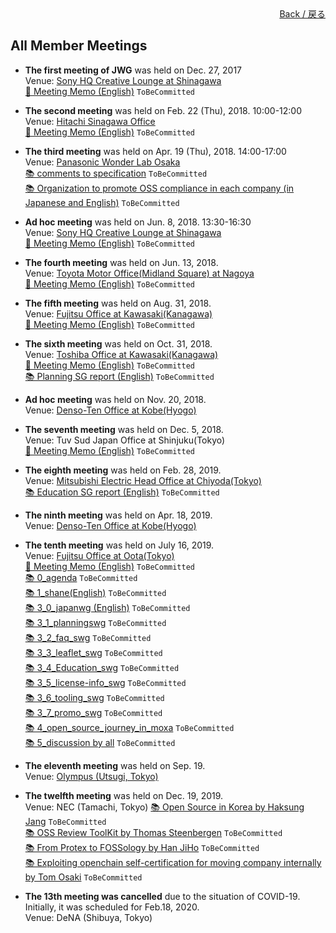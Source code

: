 <div style="text-align: right; position: -webkit-sticky; position: sticky; top: 10px;">
  <a href="/Onboarding-JWG/index_en.html">Back / 戻る</a>
</div>

## All Member Meetings

- **The first meeting of JWG** was held on Dec. 27, 2017  
Venue: [Sony HQ Creative Lounge at Shinagawa](https://www.sony.net/SonyInfo/CorporateInfo/Data/Map/index.html)  
[&#x1f4dd; Meeting Memo (English)]() ```ToBeCommitted```  

- **The second meeting** was held on Feb. 22 (Thu), 2018. 10:00-12:00  
Venue: [Hitachi Sinagawa Office](http://sasp.mapion.co.jp/b/hitachi/info/BA850354/?view=en)  
[&#x1f4dd; Meeting Memo (English)]() ```ToBeCommitted```  

- **The third meeting** was held on Apr. 19 (Thu), 2018. 14:00-17:00  
Venue: [Panasonic Wonder Lab Osaka](https://www.panasonic.com/jp/corporate/wonders/pdf/wlo_map.pdf)  
[&#x1f4da; comments to specification]() ```ToBeCommitted```  
[&#x1f4da; Organization to promote OSS compliance in each company (in Japanese and English)]() ```ToBeCommitted```  

- **Ad hoc meeting** was held on Jun. 8, 2018. 13:30-16:30  
Venue: [Sony HQ Creative Lounge at Shinagawa](https://www.sony.net/SonyInfo/CorporateInfo/Data/Map/index.html)  
[&#x1f4dd; Meeting Memo (English)]() ```ToBeCommitted```  

- **The fourth meeting** was held on Jun. 13, 2018.  
Venue: [Toyota Motor Office(Midland Square) at Nagoya](http://www.toyota.co.jp/jpn/company/about_toyota/outline/nagoya_office.html)  
[&#x1f4dd; Meeting Memo (English)]() ```ToBeCommitted```  

- **The fifth meeting** was held on Aug. 31, 2018.  
Venue: [Fujitsu Office at Kawasaki(Kanagawa)](http://www.fujitsu.com/jp/about/corporate/facilities/kawasaki/index.html)  
[&#x1f4dd; Meeting Memo (English)]() ```ToBeCommitted```  

- **The sixth meeting** was held on Oct. 31, 2018.  
Venue: [Toshiba Office at Kawasaki(Kanagawa)](https://www.toshiba.co.jp/worldwide/about/offices/index.html#KAWASAKI)  
[&#x1f4dd; Meeting Memo (English)]() ```ToBeCommitted```  
[&#x1f4da; Planning SG report (English)]() ```ToBeCommitted```  

- **Ad hoc meeting** was held on Nov. 20, 2018.  
Venue: [Denso-Ten Office at Kobe(Hyogo)](https://www.denso-ten.com/jp/company/profile/map/)  

- **The seventh meeting** was held on Dec. 5, 2018.  
Venue: Tuv Sud Japan Office at Shinjuku(Tokyo)  
[&#x1f4dd; Meeting Memo (English)]() ```ToBeCommitted```  

- **The eighth meeting** was held on Feb. 28, 2019.  
Venue: [Mitsubishi Electric Head Office at Chiyoda(Tokyo)](https://www.mitsubishielectric.com/en/about/locations/jp/jp0001/index.page)  
[&#x1f4da; Education SG report (English)]() ```ToBeCommitted```  

- **The ninth meeting** was held on Apr. 18, 2019.  
Venue: [Denso-Ten Office at Kobe(Hyogo)](https://www.denso-ten.com/jp/company/profile/map/)  

- **The tenth meeting** was held on July 16, 2019.  
Venue: [Fujitsu Office at Oota(Tokyo)](https://www.fujitsu.com/jp/about/corporate/facilities/solutionsquare/)  
[&#x1f4dd; Meeting Memo (English)]() ```ToBeCommitted```  
[&#x1f4da; 0_agenda]() ```ToBeCommitted```  
[&#x1f4da; 1_shane(English)]() ```ToBeCommitted```  
[&#x1f4da; 3_0_japanwg (English)]() ```ToBeCommitted```  
[&#x1f4da; 3_1_planningswg]() ```ToBeCommitted```  
[&#x1f4da; 3_2_faq_swg]() ```ToBeCommitted```  
[&#x1f4da; 3_3_leaflet_swg]() ```ToBeCommitted```  
[&#x1f4da; 3_4_Education_swg]() ```ToBeCommitted```  
[&#x1f4da; 3_5_license-info_swg]() ```ToBeCommitted```  
[&#x1f4da; 3_6_tooling_swg]() ```ToBeCommitted```  
[&#x1f4da; 3_7_promo_swg]() ```ToBeCommitted```  
[&#x1f4da; 4_open_source_journey_in_moxa]() ```ToBeCommitted```  
[&#x1f4da; 5_discussion by all]() ```ToBeCommitted```  

- **The eleventh meeting** was held on Sep. 19.  
Venue: [Olympus (Utsugi, Tokyo)](https://www.olympus.co.jp/company/base/map/olympus_utsugi.html)  

- **The twelfth meeting** was held on Dec. 19, 2019.  
Venue: NEC (Tamachi, Tokyo)
[&#x1f4da; Open Source in Korea by Haksung Jang]() ```ToBeCommitted```  
[&#x1f4da; OSS Review ToolKit by Thomas Steenbergen]() ```ToBeCommitted```  
[&#x1f4da; From Protex to FOSSology by Han JiHo]() ```ToBeCommitted```  
[&#x1f4da; Exploiting openchain self-certification for moving company internally by Tom Osaki]() ```ToBeCommitted```  

- **The 13th meeting was cancelled** due to the situation of COVID-19. Initially, it was scheduled for Feb.18, 2020.  
Venue: DeNA (Shibuya, Tokyo)  
